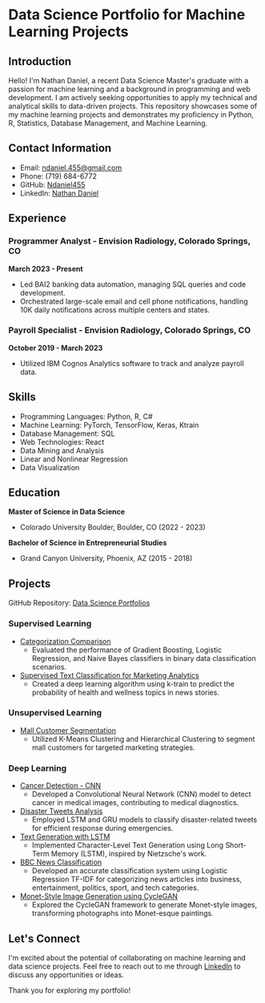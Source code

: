 # Data Science Portfolio for Machine Learning Projects

## Introduction

Hello! I'm Nathan Daniel, a recent Data Science Master's graduate with a passion for machine learning and a background in programming and web development. I am actively seeking opportunities to apply my technical and analytical skills to data-driven projects. This repository showcases some of my machine learning projects and demonstrates my proficiency in Python, R, Statistics, Database Management, and Machine Learning.

## Contact Information

- Email: ndaniel.455@gmail.com
- Phone: (719) 684-6772
- GitHub: [Ndaniel455](https://github.com/Ndaniel455)
- LinkedIn: [Nathan Daniel](https://www.linkedin.com/in/nathan-daniel-b96363105/)

## Experience

### Programmer Analyst - Envision Radiology, Colorado Springs, CO
**March 2023 - Present**
- Led BAI2 banking data automation, managing SQL queries and code development.
- Orchestrated large-scale email and cell phone notifications, handling 10K daily notifications across multiple centers and states.

### Payroll Specialist - Envision Radiology, Colorado Springs, CO
**October 2019 - March 2023**
- Utilized IBM Cognos Analytics software to track and analyze payroll data.

## Skills

- Programming Languages: Python, R, C#
- Machine Learning: PyTorch, TensorFlow, Keras, Ktrain
- Database Management: SQL
- Web Technologies: React
- Data Mining and Analysis
- Linear and Nonlinear Regression
- Data Visualization

## Education

**Master of Science in Data Science**
- Colorado University Boulder, Boulder, CO (2022 - 2023)
  
**Bachelor of Science in Entrepreneurial Studies**
- Grand Canyon University, Phoenix, AZ (2015 - 2018)

## Projects

GitHub Repository: [Data Science Portfolios](https://github.com/Ndaniel455/DataSciencePortfolios/tree/main/Machine_Learning)

### Supervised Learning
- [Categorization Comparison](https://github.com/Ndaniel455/DataSciencePortfolios/blob/main/Machine_Learning/Categorization_Comparison.ipynb)
   - Evaluated the performance of Gradient Boosting, Logistic Regression, and Naive Bayes classifiers in binary data classification scenarios.
- [Supervised Text Classification for Marketing Analytics](https://github.com/Ndaniel455/DataSciencePortfolios/blob/main/Machine_Learning/Supervised_Text_Classification_for_Marketing_Analytics.ipynb)
   - Created a deep learning algorithm using k-train to predict the probability of health and wellness topics in news stories.

### Unsupervised Learning
- [Mall Customer Segmentation](https://github.com/Ndaniel455/DataSciencePortfolios/blob/main/Machine_Learning/Mall_Customer_Segmentationt.ipynb)
   - Utilized K-Means Clustering and Hierarchical Clustering to segment mall customers for targeted marketing strategies.

### Deep Learning
- [Cancer Detection - CNN](https://github.com/Ndaniel455/DataSciencePortfolios/blob/main/Machine_Learning/Cancer_Detection_CNN.ipynb)
   - Developed a Convolutional Neural Network (CNN) model to detect cancer in medical images, contributing to medical diagnostics.
- [Disaster Tweets Analysis](https://github.com/Ndaniel455/DataSciencePortfolios/blob/main/Machine_Learning/Disaster_Tweets_Analysis.ipynb)
   - Employed LSTM and GRU models to classify disaster-related tweets for efficient response during emergencies.
- [Text Generation with LSTM](https://github.com/Ndaniel455/DataSciencePortfolios/blob/main/Machine_Learning/Text_Generation_with_LSTM.ipynb)
   - Implemented Character-Level Text Generation using Long Short-Term Memory (LSTM), inspired by Nietzsche's work.
- [BBC News Classification](https://github.com/Ndaniel455/DataSciencePortfolios/blob/main/Machine_Learning/BBC_News_Classification.ipynb)
   - Developed an accurate classification system using Logistic Regression TF-IDF for categorizing news articles into business, entertainment, politics, sport, and tech categories.
- [Monet-Style Image Generation using CycleGAN](https://github.com/Ndaniel455/DataSciencePortfolios/blob/main/Machine_Learning/Monet_Style_Image_Generation_using_CycleGAN.ipynb)
   - Explored the CycleGAN framework to generate Monet-style images, transforming photographs into Monet-esque paintings.


## Let's Connect

I'm excited about the potential of collaborating on machine learning and data science projects. Feel free to reach out to me through [LinkedIn](https://www.linkedin.com/in/nathan-daniel-b96363105/) to discuss any opportunities or ideas.

Thank you for exploring my portfolio!
